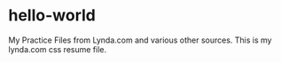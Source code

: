 # hello-world
My Practice Files from Lynda.com and various other sources. 
This is my lynda.com css resume file. 
